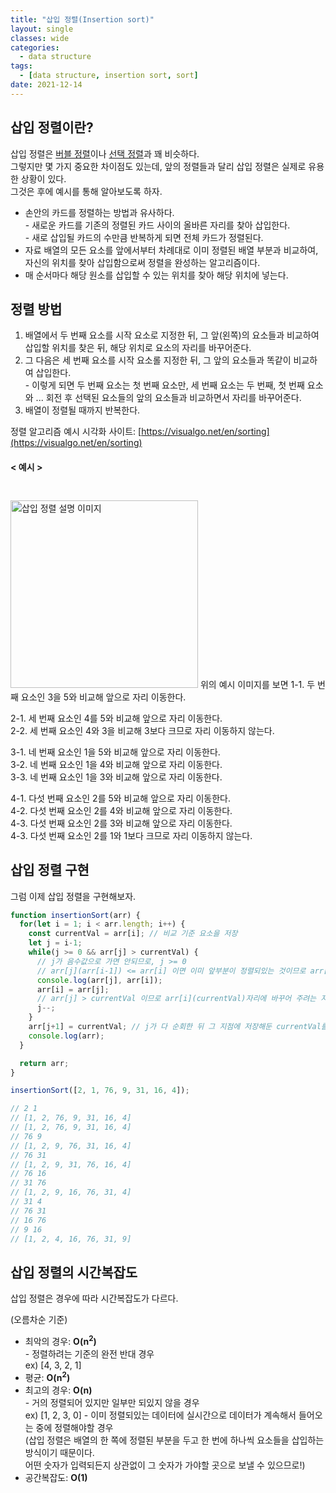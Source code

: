 ```yaml
---
title: "삽입 정렬(Insertion sort)"
layout: single
classes: wide
categories:
  - data structure
tags:
  - [data structure, insertion sort, sort]
date: 2021-12-14
---
```


## 삽입 정렬이란?
삽입 정렬은 <a href="https://jindonyy.github.io/TIL/data%20structure/bubble-sort/">버블 정렬</a>이나 <a href="https://jindonyy.github.io/TIL/data%20structure/selection-sort/">선택 정렬</a>과 꽤 비슷하다.  
그렇지만 몇 가지 중요한 차이점도 있는데, 앞의 정렬들과 달리 삽입 정렬은 실제로 유용한 상황이 있다.  
그것은 후에 예시를 통해 알아보도록 하자.  
* 손안의 카드를 정렬하는 방법과 유사하다.  
  \- 새로운 카드를 기존의 정렬된 카드 사이의 올바른 자리를 찾아 삽입한다.  
  \- 새로 삽입될 카드의 수만큼 반복하게 되면 전체 카드가 정렬된다.  
* 자료 배열의 모든 요소를 앞에서부터 차례대로 이미 정렬된 배열 부분과 비교하여, 자신의 위치를 찾아 삽입함으로써 정렬을 완성하는 알고리즘이다.
* 매 순서마다 해당 원소를 삽입할 수 있는 위치를 찾아 해당 위치에 넣는다.

## 정렬 방법
1. 배열에서 두 번째 요소를 시작 요소로 지정한 뒤, 그 앞(왼쪽)의 요소들과 비교하여 삽입할 위치를 찾은 뒤, 해당 위치로 요소의 자리를 바꾸어준다.
3. 그 다음은 세 번째 요소를 시작 요소롤 지정한 뒤, 그 앞의 요소들과 똑같이 비교하여 삽입한다.  
  \- 이렇게 되면 두 번째 요소는 첫 번째 요소만, 세 번째 요소는 두 번째, 첫 번째 요소와 ... 회전 후 선택된 요소들의 앞의 요소들과 비교하면서 자리를 바꾸어준다.
4. 배열이 정렬될 때까지 반복한다.  

정렬 알고리즘 예시 시각화 사이트: [https://visualgo.net/en/sorting](https://visualgo.net/en/sorting)

#### < 예시 >
<img src='{{ "/assets/images/2021-12-14-post-img1.png" | relative_url }}' style="width:300px;margin-top: 1.8em;" title="삽입 정렬 설명 이미지" alt="삽입 정렬 설명 이미지"/>
위의 예시 이미지를 보면  
1-1. 두 번째 요소인 3을 5와 비교해 앞으로 자리 이동한다.  
  
2-1. 세 번째 요소인 4를 5와 비교해 앞으로 자리 이동한다.  
2-2. 세 번째 요소인 4와 3을 비교해 3보다 크므로 자리 이동하지 않는다.  
  
3-1. 네 번째 요소인 1을 5와 비교해 앞으로 자리 이동한다.  
3-2. 네 번째 요소인 1을 4와 비교해 앞으로 자리 이동한다.  
3-3. 네 번째 요소인 1을 3와 비교해 앞으로 자리 이동한다.  
  
4-1. 다섯 번째 요소인 2를 5와 비교해 앞으로 자리 이동한다.  
4-2. 다섯 번째 요소인 2를 4와 비교해 앞으로 자리 이동한다.  
4-3. 다섯 번째 요소인 2를 3와 비교해 앞으로 자리 이동한다.  
4-3. 다섯 번째 요소인 2를 1와 1보다 크므로 자리 이동하지 않는다.  

## 삽입 정렬 구현
그럼 이제 삽입 정렬을 구현해보자.

```javascript
function insertionSort(arr) {
  for(let i = 1; i < arr.length; i++) {
    const currentVal = arr[i]; // 비교 기준 요소을 저장
    let j = i-1;
    while(j >= 0 && arr[j] > currentVal) {
      // j가 음수값으로 가면 안되므로, j >= 0
      // arr[j](arr[i-1]) <= arr[i] 이면 이미 앞부분이 정렬되있는 것이므로 arr[j] > arr[i]일때만 loop를 돌도록 한다.
      console.log(arr[j], arr[i]);
      arr[i] = arr[j];
      // arr[j] > currentVal 이므로 arr[i](currentVal)자리에 바꾸어 주려는 지점의 요소를 대입한다.
      j--;
    }
    arr[j+1] = currentVal; // j가 다 순회한 뒤 그 지점에 저장해둔 currentVal를 대입한다.
    console.log(arr);
  }

  return arr;
}

insertionSort([2, 1, 76, 9, 31, 16, 4]);

// 2 1
// [1, 2, 76, 9, 31, 16, 4]
// [1, 2, 76, 9, 31, 16, 4]
// 76 9
// [1, 2, 9, 76, 31, 16, 4]
// 76 31
// [1, 2, 9, 31, 76, 16, 4]
// 76 16
// 31 76
// [1, 2, 9, 16, 76, 31, 4]
// 31 4
// 76 31
// 16 76
// 9 16
// [1, 2, 4, 16, 76, 31, 9]
```

## 삽입 정렬의 시간복잡도
삽입 정렬은 경우에 따라 시간복잡도가 다르다.  
<p style="margin-bottom: 0;">(오름차순 기준)</p>

* 최악의 경우: **O(n<sup>2</sup>)**  
  \- 정렬하려는 기준의 완전 반대 경우  
      ex) [4, 3, 2, 1]  
* 평균: **O(n<sup>2</sup>)**
* 최고의 경우: **O(n)**  
  \- 거의 정렬되어 있지만 일부만 되있지 않을 경우   
      ex) [1, 2, 3, 0]
  \- 이미 정렬되있는 데이터에 실시간으로 데이터가 계속해서 들어오는 중에 정렬해야할 경우  
    (삽입 정렬은 배열의 한 쪽에 정렬된 부분을 두고 한 번에 하나씩 요소들을 삽입하는 방식이기 때문이다.  
    어떤 숫자가 입력되든지 상관없이 그 숫자가 가야할 곳으로 보낼 수 있으므로!)
* 공간복잡도:  **O(1)**